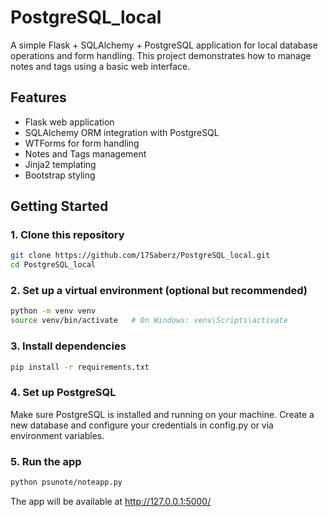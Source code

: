 # PostgreSQL_local

A simple Flask + SQLAlchemy + PostgreSQL application for local database operations and form handling. This project demonstrates how to manage notes and tags using a basic web interface.

## Features

- Flask web application
- SQLAlchemy ORM integration with PostgreSQL
- WTForms for form handling
- Notes and Tags management
- Jinja2 templating
- Bootstrap styling

## Getting Started

### 1. Clone this repository

```bash
git clone https://github.com/17Saberz/PostgreSQL_local.git
cd PostgreSQL_local
```

### 2. Set up a virtual environment (optional but recommended)
```bash
python -m venv venv
source venv/bin/activate   # On Windows: venv\Scripts\activate
```

### 3. Install dependencies
```bash
pip install -r requirements.txt
```

### 4. Set up PostgreSQL
Make sure PostgreSQL is installed and running on your machine. Create a new database and configure your credentials in config.py or via environment variables.

### 5. Run the app
```bash
python psunote/noteapp.py
```

The app will be available at http://127.0.0.1:5000/
